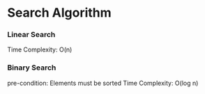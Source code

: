 # Search Algorithm

### Linear Search

Time Complexity: O(n)

### Binary Search

pre-condition: Elements must be sorted
Time Complexity: O(log n)
